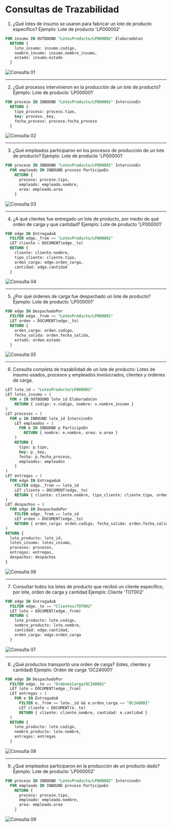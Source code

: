 # Consultas de Trazabilidad

1. ¿Qué lotes de insumo se usaron para fabricar un lote de producto específico?
Ejemplo: Lote de producto 'LP000002'
```sql
FOR insumo IN OUTBOUND "LotesProducto/LP000002" ElaboradoCon
  RETURN {
    lote_insumo: insumo.codigo,
    nombre_insumo: insumo.nombre_insumo,
    estado: insumo.estado
  }
```
![Consulta 01](./imagenes/consulta01.png) 

---

2. ¿Qué procesos intervinieron en la producción de un lote de producto?
Ejemplo: Lote de producto 'LP000001'
```sql
FOR proceso IN INBOUND "LotesProducto/LP000001" IntervinoEn
  RETURN {
    tipo_proceso: proceso.tipo,
    key: proceso._key,
    fecha_proceso: proceso.fecha_proceso
  }
```
![Consulta 02](./imagenes/consulta02.png) 

---

3. ¿Qué empleados participaron en los procesos de producción de un lote de producto?
Ejemplo: Lote de producto 'LP000001'
```sql
FOR proceso IN INBOUND "LotesProducto/LP000001" IntervinoEn
  FOR empleado IN INBOUND proceso ParticipoEn
    RETURN {
      proceso: proceso.tipo,
      empleado: empleado.nombre,
      area: empleado.area
    }
```
![Consulta 03](./imagenes/consulta03.png) 

---

4. ¿A qué clientes fue entregado un lote de producto, por medio de qué orden de carga y qué cantidad?
Ejemplo: Lote de producto 'LP000001'
```sql
FOR edge IN EntregadoA
  FILTER edge._from == "LotesProducto/LP000001"
  LET cliente = DOCUMENT(edge._to)
  RETURN {
    cliente: cliente.nombre,
    tipo_cliente: cliente.tipo,
    orden_carga: edge.orden_carga,
    cantidad: edge.cantidad
  }
```
![Consulta 04](./imagenes/consulta04.png) 

---

5. ¿Por qué órdenes de carga fue despachado un lote de producto?
Ejemplo: Lote de producto 'LP000001'
```sql
FOR edge IN DespachadoPor
  FILTER edge._from == "LotesProducto/LP000001"
  LET orden = DOCUMENT(edge._to)
  RETURN {
    orden_carga: orden.codigo,
    fecha_salida: orden.fecha_salida,
    estado: orden.estado
  }
```  
![Consulta 05](./imagenes/consulta05.png) 

---

6. Consulta completa de trazabilidad de un lote de producto:
Lotes de insumo usados, procesos y empleados involucrados, clientes y órdenes de carga.
```sql
LET lote_id = "LotesProducto/LP000001"
LET lotes_insumo = (
  FOR v IN OUTBOUND lote_id ElaboradoCon
    RETURN { codigo: v.codigo, nombre: v.nombre_insumo }
)
LET procesos = (
  FOR p IN INBOUND lote_id IntervinoEn
    LET empleados = (
      FOR e IN INBOUND p ParticipoEn
        RETURN { nombre: e.nombre, area: e.area }
    )
    RETURN {
      tipo: p.tipo,
      key: p._key,
      fecha: p.fecha_proceso,
      empleados: empleados
    }
)
LET entregas = (
  FOR edge IN EntregadoA
    FILTER edge._from == lote_id
    LET cliente = DOCUMENT(edge._to)
    RETURN { cliente: cliente.nombre, tipo_cliente: cliente.tipo, orden_carga: edge.orden_carga, cantidad: edge.cantidad }
)
LET despachos = (
  FOR edge IN DespachadoPor
    FILTER edge._from == lote_id
    LET orden = DOCUMENT(edge._to)
    RETURN { orden_carga: orden.codigo, fecha_salida: orden.fecha_salida, estado: orden.estado }
)
RETURN {
  lote_producto: lote_id,
  lotes_insumo: lotes_insumo,
  procesos: procesos,
  entregas: entregas,
  despachos: despachos
}
```
![Consulta 06](./imagenes/consulta06.png) 

---

7. Consultar todos los lotes de producto que recibió un cliente específico, por lote, orden de carga y cantidad
Ejemplo: Cliente 'TOT002'
```sql
FOR edge IN EntregadoA
  FILTER edge._to == "Clientes/TOT002"
  LET lote = DOCUMENT(edge._from)
  RETURN {
    lote_producto: lote.codigo,
    nombre_producto: lote.nombre,
    cantidad: edge.cantidad,
    orden_carga: edge.orden_carga
  }
```
![Consulta 07](./imagenes/consulta07.png) 

---

8. ¿Qué productos transportó una orden de carga? (lotes, clientes y cantidad)
Ejemplo: Orden de carga 'OC240001'
```sql
FOR edge IN DespachadoPor
  FILTER edge._to == "OrdenesCarga/OC240001"
  LET lote = DOCUMENT(edge._from)
  LET entregas = (
    FOR e IN EntregadoA
      FILTER e._from == lote._id && e.orden_carga == "OC240001"
      LET cliente = DOCUMENT(e._to)
      RETURN { cliente: cliente.nombre, cantidad: e.cantidad }
  )
  RETURN {
    lote_producto: lote.codigo,
    nombre_producto: lote.nombre,
    entregas: entregas
  }
```
![Consulta 08](./imagenes/consulta08.png) 

---

9. ¿Qué empleados participaron en la producción de un producto dado?
Ejemplo: Lote de producto 'LP000002'
```sql
FOR proceso IN INBOUND "LotesProducto/LP000002" IntervinoEn
  FOR empleado IN INBOUND proceso ParticipoEn
    RETURN {
      proceso: proceso.tipo,
      empleado: empleado.nombre,
      area: empleado.area
    }
```
![Consulta 09](./imagenes/consulta09.png) 